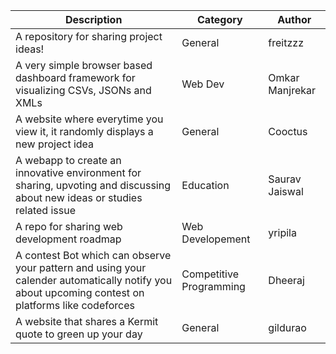|Description|Category|Author|
|-----------|--------|------|
|A repository for sharing project ideas!|General|freitzzz|
|A very simple browser based dashboard framework for visualizing CSVs, JSONs and XMLs |Web Dev| Omkar Manjrekar|
|A website where everytime you view it, it randomly displays a new project idea|General|Cooctus|
|A webapp to create an innovative environment for sharing, upvoting and discussing about new ideas or studies related issue | Education |Saurav Jaiswal
|A repo for sharing web development roadmap|Web Developement|yripila|
|A contest Bot which can observe your pattern and using your calender automatically notify you about upcoming contest on platforms like codeforces|Competitive Programming|Dheeraj|
|A website that shares a Kermit quote to green up your day|General|gildurao

